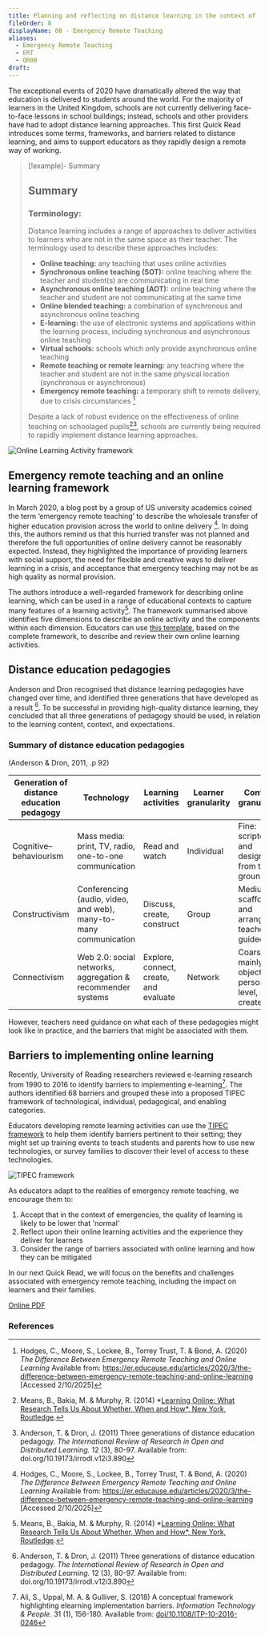 ```yaml
---
title: Planning and reflecting on distance learning in the context of 'emergency remote teaching'
fileOrder: 8
displayName: 08 - Emergency Remote Teaching
aliases:
  - Emergency Remote Teaching
  - ERT
  - QR08
draft:
---
```


The exceptional events of 2020 have dramatically altered the way that education is delivered to students around the world. For the majority of learners in the United Kingdom, schools are not currently delivering face-to-face lessons in school buildings; instead, schools and other providers have had to adopt distance learning approaches. This first Quick Read introduces some terms, frameworks, and barriers related to distance learning, and aims to support educators as they rapidly design a remote way of working.

> [!example]- Summary
> ## Summary
>
>### Terminology:
>
> Distance learning includes a range of approaches to deliver activities to learners who are not in the same space as their teacher. The terminology used to describe these approaches includes:
> * **Online teaching:** any teaching that uses online activities  
> * **Synchronous online teaching (SOT):** online teaching where the teacher and  student(s) are communicating in real time
> * **Asynchronous online teaching (AOT):** online teaching where the teacher and student are not communicating at the same time
> * **Online blended teaching:** a combination of synchronous and asynchronous  online teaching
> * **E-learning:** the use of electronic systems and applications within the learning process, including synchronous and asynchronous online teaching 
> * **Virtual schools:** schools which only provide asynchronous online teaching
>  * **Remote teaching or remote learning:** any teaching where the teacher and student are not in the same physical  location (synchronous or asynchronous)
>  * **Emergency remote teaching:** a temporary shift to remote delivery, due to crisis circumstances [^1]
>  
> Despite a lack of robust evidence on the effectiveness of online teaching on schoolaged pupils[^2][^3], schools are currently being required to rapidly implement distance learning approaches.

![Online Learning Activity framework](../assets/img/quickreads/QR08_1_Distance_Learning.svg)

## Emergency remote teaching and an online learning framework

In March 2020, a blog post by a group of US university academics coined the term ‘emergency remote teaching’ to describe the wholesale transfer of higher education provision across the world to online delivery [^1]. In doing this, the authors remind us that this hurried transfer was not planned and therefore the full opportunities of online delivery cannot be reasonably expected. Instead, they highlighted the importance of providing learners with social support, the need for flexible and creative ways to deliver learning in a crisis, and acceptance that emergency teaching may not be as high quality as normal provision.

The authors introduce a well-regarded framework for describing online learning, which can be used in a range of educational contexts to capture many features of a learning activity[^2]. The framework summarised above identifies five dimensions to describe an online activity and the components within each dimension. Educators can use [this template](http://the-cc.io/qr08_3), based on the complete framework, to describe and review their own online learning activities.

## Distance education pedagogies

Anderson and Dron recognised that distance learning pedagogies have changed over time, and identified three generations that have developed as a result [^3]. To be successful in providing high-quality distance learning, they concluded that all three generations of pedagogy should be used, in relation to the learning content, context, and expectations.

### Summary of distance education pedagogies
(Anderson & Dron, 2011, .p 92)

| Generation of distance education pedagogy | Technology                                                     | Learning activities                          | Learner granularity | Content granularity                                              | Evaluation           | Teacher role                               | Scalability |
| ----------------------------------------- | -------------------------------------------------------------- | -------------------------------------------- | ------------------- | ---------------------------------------------------------------- | ------------------- | ------------------------------------------- | ----------- |
| Cognitive–behaviourism                    | Mass media: print, TV, radio, one-to-one communication         | Read and watch                               | Individual          | Fine: scripted and designed from the ground up                   | Recall              | Content creator, sage on the stage          | High        |
| Constructivism                            | Conferencing (audio, video, and web), many-to-many communication | Discuss, create, construct                    | Group               | Medium: scaffolded and arranged, teacher-guided                  | Synthesise: essays  | Discussion leader, guide on the side        | Low         |
| Connectivism                              | Web 2.0: social networks, aggregation & recommender systems    | Explore, connect, create, and evaluate       | Network             | Coarse: mainly at object and person level, self-created          | Artefact creation   | Critical friend, co-traveller               | Medium      |

However, teachers need guidance on what each of these pedagogies might look like in practice, and the barriers that might be associated with them.

## Barriers to implementing online learning

Recently, University of Reading researchers reviewed e-learning research from 1990 to 2016 to identify barriers to implementing e-learning[^4]. The authors identified 68 barriers and grouped these into a proposed TIPEC framework of technological, individual, pedagogical, and enabling categories.

Educators developing remote learning activities can use the [TIPEC framework](https://centaur.reading.ac.uk/70274/1/PDF_Proof.PDF) to help them identify barriers pertinent to their setting; they might set up training events to teach students and parents how to use new technologies, or survey families to discover their level of access to these technologies. 

![TIPEC framework](../assets/img/quickreads/QR08_2_Distance_Learning.svg)

As educators adapt to the realities of emergency remote teaching, we encourage them to:

1. Accept that in the context of emergencies, the quality of learning is likely to be lower that 'normal'
2. Reflect upon their online learning activities and the experience they deliver for learners
3. Consider the range of barriers associated with online learning and how they can be mitigated

In our next Quick Read, we will focus on the benefits and challenges associated with emergency remote teaching, including the impact on learners and their families.

[Online PDF](https://the-cc.io/qr08)

### References

[^1]: Hodges, C., Moore, S., Lockee, B., Torrey Trust, T. & Bond, A. (2020) *The Difference Between Emergency Remote Teaching and Online Learning* Available from: https://er.educause.edu/articles/2020/3/the-difference-between-emergency-remote-teaching-and-online-learning [Accessed 2/10/2025]
[^2]:Means, B., Bakia, M. & Murphy, R. (2014) *[Learning Online: What Research Tells Us About Whether, When and How*, New York, Routledge](https://www.routledge.com/Learning-Online-What-Research-Tells-Us-About-Whether-When-and-How-1st/Means-Bakia-Murphy/p/book/9780415630290).
[^3]: Anderson, T. & Dron, J. (2011) Three generations of distance education pedagogy. *The International Review of Research in Open and Distributed Learning.* 12 (3), 80-97. Available from: doi.org/10.19173/irrodl.v12i3.890
[^4]: Ali, S., Uppal, M. A. & Gulliver, S. (2018) A conceptual framework highlighting elearning implementation barriers. *Information Technology & People*. 31 (1), 156-180. Available from: [doi/10.1108/ITP-10-2016-0246](https://centaur.reading.ac.uk/70274/1/PDF_Proof.PDF)

